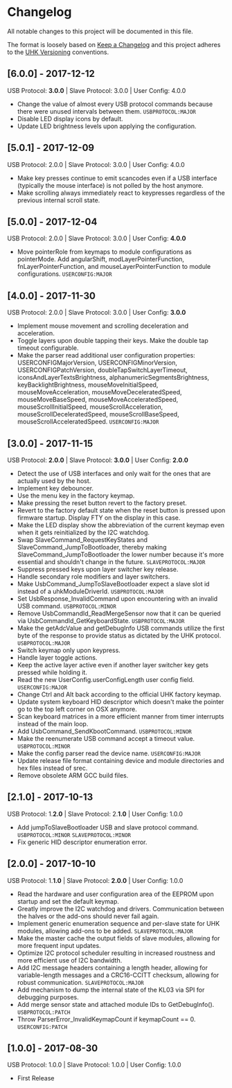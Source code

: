 # Changelog

All notable changes to this project will be documented in this file.

The format is loosely based on [Keep a Changelog](http://keepachangelog.com/en/1.0.0/)
and this project adheres to the [UHK Versioning](VERSIONING.md) conventions.

## [6.0.0] - 2017-12-12

USB Protocol: **3.0.0** | Slave Protocol: 3.0.0 | User Config: 4.0.0

- Change the value of almost every USB protocol commands because there were unused intervals between them. `USBPROTOCOL:MAJOR`
- Disable LED display icons by default.
- Update LED brightness levels upon applying the configuration.

## [5.0.1] - 2017-12-09

USB Protocol: 2.0.0 | Slave Protocol: 3.0.0 | User Config: 4.0.0

 - Make key presses continue to emit scancodes even if a USB interface (typically the mouse interface) is not polled by the host anymore.
 - Make scrolling always immediately react to keypresses regardless of the previous internal scroll state.

## [5.0.0] - 2017-12-04

USB Protocol: 2.0.0 | Slave Protocol: 3.0.0 | User Config: **4.0.0**

- Move pointerRole from keymaps to module configurations as pointerMode. Add angularShift, modLayerPointerFunction, fnLayerPointerFunction, and mouseLayerPointerFunction to module configurations. `USERCONFIG:MAJOR`

## [4.0.0] - 2017-11-30

USB Protocol: 2.0.0 | Slave Protocol: 3.0.0 | User Config: **3.0.0**

- Implement mouse movement and scrolling deceleration and acceleration.
- Toggle layers upon double tapping their keys. Make the double tap timeout configurable.
- Make the parser read additional user configuration properties: USERCONFIGMajorVersion, USERCONFIGMinorVersion, USERCONFIGPatchVersion, doubleTapSwitchLayerTimeout, iconsAndLayerTextsBrightness, alphanumericSegmentsBrightness, keyBacklightBrightness, mouseMoveInitialSpeed, mouseMoveAcceleration, mouseMoveDeceleratedSpeed, mouseMoveBaseSpeed, mouseMoveAcceleratedSpeed, mouseScrollInitialSpeed, mouseScrollAcceleration, mouseScrollDeceleratedSpeed, mouseScrollBaseSpeed, mouseScrollAcceleratedSpeed. `USERCONFIG:MAJOR`

## [3.0.0] - 2017-11-15

USB Protocol: **2.0.0** | Slave Protocol: **3.0.0** | User Config: **2.0.0**

- Detect the use of USB interfaces and only wait for the ones that are actually used by the host.
- Implement key debouncer.
- Use the menu key in the factory keymap.
- Make pressing the reset button revert to the factory preset.
- Revert to the factory default state when the reset button is pressed upon firmware startup. Display FTY on the display in this case.
- Make the LED display show the abbreviation of the current keymap even when it gets reinitialized by the I2C watchdog.
- Swap SlaveCommand_RequestKeyStates and SlaveCommand_JumpToBootloader, thereby making SlaveCommand_JumpToBootloader the lower number because it's more essential and shouldn't change in the future. `SLAVEPROTOCOL:MAJOR`
- Suppress pressed keys upon layer switcher key release.
- Handle secondary role modifiers and layer switchers.
- Make UsbCommand_JumpToSlaveBootloader expect a slave slot id instead of a uhkModuleDriverId. `USBPROTOCOL:MAJOR`
- Set UsbResponse_InvalidCommand upon encountering with an invalid USB command. `USBPROTOCOL:MINOR`
- Remove UsbCommandId_ReadMergeSensor now that it can be queried via UsbCommandId_GetKeyboardState. `USBPROTOCOL:MAJOR`
- Make the getAdcValue and getDebugInfo USB commands utilize the first byte of the response to provide status as dictated by the UHK protocol. `USBPROTOCOL:MAJOR`
- Switch keymap only upon keypress.
- Handle layer toggle actions.
- Keep the active layer active even if another layer switcher key gets pressed while holding it.
- Read the new UserConfig.userConfigLength user config field. `USERCONFIG:MAJOR`
- Change Ctrl and Alt back according to the official UHK factory keymap.
- Update system keyboard HID descriptor which doesn't make the pointer go to the top left corner on OSX anymore.
- Scan keyboard matrices in a more efficient manner from timer interrupts instead of the main loop.
- Add UsbCommand_SendKbootCommand. `USBPROTOCOL:MINOR`
- Make the reenumerate USB command accept a timeout value. `USBPROTOCOL:MINOR`
- Make the config parser read the device name. `USERCONFIG:MAJOR`
- Update release file format containing device and module directories and hex files instead of srec.
- Remove obsolete ARM GCC build files.

## [2.1.0] - 2017-10-13

USB Protocol: 1.**2.0** | Slave Protocol: 2.**1.0** | User Config: 1.0.0

- Add jumpToSlaveBootloader USB and slave protocol command. `USBPROTOCOL:MINOR` `SLAVEPROTOCOL:MINOR`
- Fix generic HID descriptor enumeration error.

## [2.0.0] - 2017-10-10

USB Protocol: 1.**1.0** | Slave Protocol: **2.0.0** | User Config: 1.0.0

- Read the hardware and user configuration area of the EEPROM upon startup and set the default keymap.
- Greatly improve the I2C watchdog and drivers. Communication between the halves or the add-ons should never fail again.
- Implement generic enumeration sequence and per-slave state for UHK modules, allowing add-ons to be added. `SLAVEPROTOCOL:MAJOR`
- Make the master cache the output fields of slave modules, allowing for more frequent input updates.
- Optimize I2C protocol scheduler resulting in increased roustness and more efficient use of I2C bandwidth.
- Add I2C message headers containing a length header, allowing for variable-length messages and a CRC16-CCITT checksum, allowing for robust communication. `SLAVEPROTOCOL:MAJOR`
- Add mechanism to dump the internal state of the KL03 via SPI for debugging purposes.
- Add merge sensor state and attached module IDs to GetDebugInfo(). `USBPROTOCOL:PATCH`
- Throw ParserError_InvalidKeymapCount if keymapCount == 0. `USERCONFIG:PATCH`

## [1.0.0] - 2017-08-30

USB Protocol: 1.0.0 | Slave Protocol: 1.0.0 | User Config: 1.0.0

- First Release
